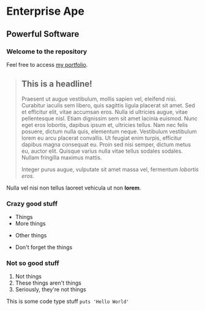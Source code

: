 Enterprise Ape
==============

Powerful Software
-----------------

### Welcome to the repository

Feel free to access [my portfolio](http://www.littlebuddyent.info).

> ## This is a headline!
>
> Praesent ut augue vestibulum, mollis sapien vel, eleifend nisi. Curabitur iaculis sem libero, quis sagittis ligula placerat sit amet. Sed et efficitur elit, vitae accumsan eros. Nulla id ultricies augue, vitae pellentesque nisl. Etiam dignissim sem sit amet lacinia euismod. Nunc eget eros lobortis, dapibus ipsum et, ultricies tellus. Nam nec felis posuere, dictum nulla quis, elementum neque. Vestibulum vestibulum lorem eu arcu placerat convallis. Ut feugiat enim turpis, efficitur dapibus magna consequat eu. Proin sed nisi semper, dictum metus eu, auctor elit. Quisque varius nulla vitae tellus sodales sodales. Nullam fringilla maximus mattis.
>
> Integer purus augue, vulputate sit amet massa vel, fermentum *lobortis eros*.

Nulla vel nisi non tellus laoreet vehicula ut non **lorem**.

### Crazy good stuff
* Things
* More things
- Other things
+ Don't forget the things

### Not so good stuff
1. Not things
2. These things aren't things
3. Seriously, they're not things

This is some code type stuff
`puts 'Hello World'`